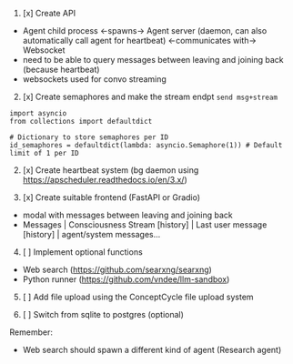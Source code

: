 1. [x] Create API 
- Agent child process <-spawns-> Agent server (daemon, can also automatically call agent for heartbeat) <-communicates with-> Websocket
- need to be able to query messages between leaving and joining back (because heartbeat)
- websockets used for convo streaming

2. [x] Create semaphores and make the stream endpt `send msg+stream`
```
import asyncio
from collections import defaultdict

# Dictionary to store semaphores per ID
id_semaphores = defaultdict(lambda: asyncio.Semaphore(1)) # Default limit of 1 per ID
```

2. [x] Create heartbeat system (bg daemon using https://apscheduler.readthedocs.io/en/3.x/)

3. [x] Create suitable frontend (FastAPI or Gradio)
- modal with messages between leaving and joining back
- Messages   | Consciousness Stream
  \[history] | Last user message
  \[history] | agent/system messages...

4. [ ] Implement optional functions
- Web search (https://github.com/searxng/searxng)
- Python runner (https://github.com/vndee/llm-sandbox)

5. [ ] Add file upload using the ConceptCycle file upload system

6. [ ] Switch from sqlite to postgres (optional)

Remember:
- Web search should spawn a different kind of agent (Research agent)
